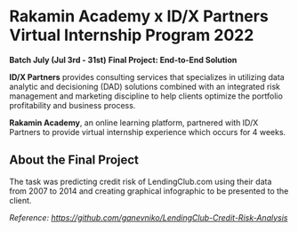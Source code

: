 # Rakamin Academy x ID/X Partners Virtual Internship Program 2022
**Batch July (Jul 3rd - 31st)**
**Final Project: End-to-End Solution**

**ID/X Partners** provides consulting services that specializes in utilizing data analytic and decisioning (DAD) solutions combined with an integrated risk management and marketing discipline to help clients optimize the portfolio profitability and business process.

**Rakamin Academy**, an online learning platform, partnered with ID/X Partners to provide virtual internship experience which occurs for 4 weeks.

## About the Final Project

The task was predicting credit risk of LendingClub.com using their data from 2007 to 2014 and creating graphical infographic to be presented to the client. 

*Reference: https://github.com/ganevniko/LendingClub-Credit-Risk-Analysis*